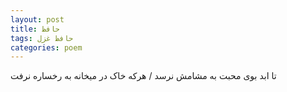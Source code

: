 ```yaml
---
layout: post
title: حافظ
tags: حافظ غزل
categories: poem
---
```


تا ابد بوی محبت به مشامش نرسد / هرکه خاک در میخانه به رخساره نرفت